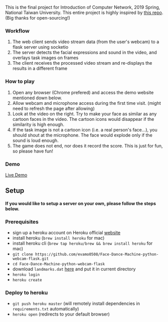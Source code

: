 This is the final project for Introduction of Computer Network, 2019 Spring, National Taiwan University. 
This entire project is highly inspired by [this repo](https://github.com/dxue2012/python-webcam-flask). (Big thanks for open-sourcing!)

### Workflow

1) The web client sends video stream data (from the user's webcam) to a flask server using socketio
2) The server detects the facial expressions and sound in the video, and overlays task images on frames
3) The client receives the processed video stream and re-displays the results in a different frame

### How to play

1) Open any browser (Chrome prefered) and access the demo website mentioned down below.
2) Allow webcam and microphone access during the first time visit. (might need to refresh the page after allowing)
3) Look at the video on the right. Try to make your face as similar as any cartoon faces in the video. The cartoon icons would disappear if the similarity is high enough.
4) If the task image is not a cartoon icon (i.e. a real person's face...), you should shout at the microphone. The face would explode only if the sound is loud enough.
5) The game does not end, nor does it record the score. This is just for fun, so please have fun!

### Demo
[Live Demo](https://stark-badlands-83896.herokuapp.com/)

## Setup
#### If you would like to setup a server on your own, please follow the steps below.

### Prerequisites

- sign up a heroku account on Heroku official [website](https://dashboard.heroku.com/apps)
- install heroku (`brew install heroku` for mac)
- install heroku cli (`brew tap heroku/brew && brew install heroku` for mac)
- `git clone https://github.com/evamo0508/Face-Dance-Machine-python-webcam-flask.git`
- `cd Face-Dance-Machine-python-webcam-flask`
- download `landmarks.dat` [here](goo.gl/Z2JCch) and put it in current directory
- `heroku login`
- `heroku create`

### Deploy to heroku

- `git push heroku master` (will remotely install dependencies in `requirements.txt` automatically)
- `heroku open` (redirects to your default browser) 
